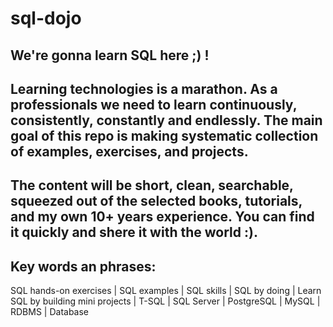 # sql-dojo
## We're gonna learn SQL here ;) !
## Learning technologies is a marathon. As a professionals we need to learn continuously, consistently, constantly and endlessly. The main goal of this repo is making systematic collection of examples, exercises, and projects. 
## The content will be short, clean, searchable, squeezed out of the selected books, tutorials, and my own 10+ years experience. You can find it quickly and shere it with the world :).

## Key words an phrases:
SQL hands-on exercises | SQL examples | SQL skills | SQL by doing | Learn SQL by building mini projects | T-SQL | SQL Server | PostgreSQL | MySQL | RDBMS | Database  
